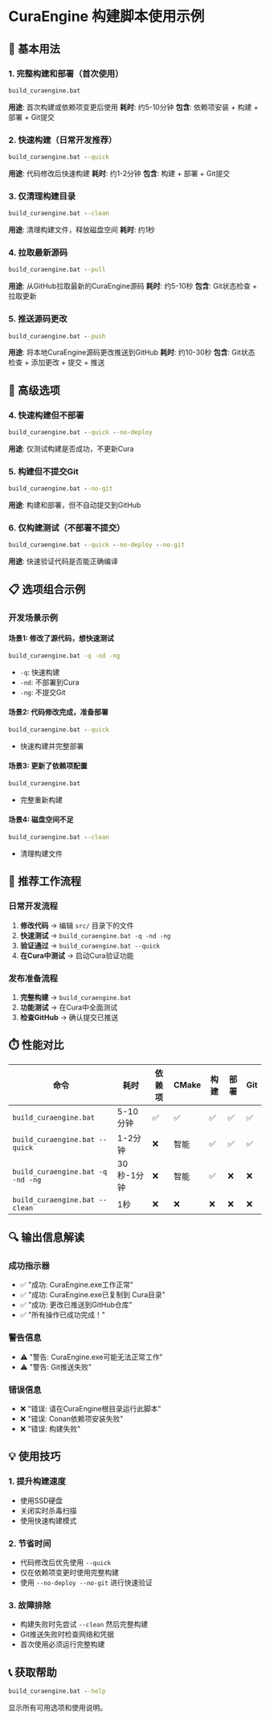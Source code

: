 # CuraEngine 构建脚本使用示例

## 🚀 基本用法

### 1. 完整构建和部署（首次使用）
```cmd
build_curaengine.bat
```
**用途**: 首次构建或依赖项变更后使用
**耗时**: 约5-10分钟
**包含**: 依赖项安装 + 构建 + 部署 + Git提交

### 2. 快速构建（日常开发推荐）
```cmd
build_curaengine.bat --quick
```
**用途**: 代码修改后快速构建
**耗时**: 约1-2分钟
**包含**: 构建 + 部署 + Git提交

### 3. 仅清理构建目录
```cmd
build_curaengine.bat --clean
```
**用途**: 清理构建文件，释放磁盘空间
**耗时**: 约1秒

### 4. 拉取最新源码
```cmd
build_curaengine.bat --pull
```
**用途**: 从GitHub拉取最新的CuraEngine源码
**耗时**: 约5-10秒
**包含**: Git状态检查 + 拉取更新

### 5. 推送源码更改
```cmd
build_curaengine.bat --push
```
**用途**: 将本地CuraEngine源码更改推送到GitHub
**耗时**: 约10-30秒
**包含**: Git状态检查 + 添加更改 + 提交 + 推送

## 🔧 高级选项

### 4. 快速构建但不部署
```cmd
build_curaengine.bat --quick --no-deploy
```
**用途**: 仅测试构建是否成功，不更新Cura

### 5. 构建但不提交Git
```cmd
build_curaengine.bat --no-git
```
**用途**: 构建和部署，但不自动提交到GitHub

### 6. 仅构建测试（不部署不提交）
```cmd
build_curaengine.bat --quick --no-deploy --no-git
```
**用途**: 快速验证代码是否能正确编译

## 📋 选项组合示例

### 开发场景示例

#### 场景1: 修改了源代码，想快速测试
```cmd
build_curaengine.bat -q -nd -ng
```
- `-q`: 快速构建
- `-nd`: 不部署到Cura
- `-ng`: 不提交Git

#### 场景2: 代码修改完成，准备部署
```cmd
build_curaengine.bat --quick
```
- 快速构建并完整部署

#### 场景3: 更新了依赖项配置
```cmd
build_curaengine.bat
```
- 完整重新构建

#### 场景4: 磁盘空间不足
```cmd
build_curaengine.bat --clean
```
- 清理构建文件

## 🎯 推荐工作流程

### 日常开发流程
1. **修改代码** → 编辑 `src/` 目录下的文件
2. **快速测试** → `build_curaengine.bat -q -nd -ng`
3. **验证通过** → `build_curaengine.bat --quick`
4. **在Cura中测试** → 启动Cura验证功能

### 发布准备流程
1. **完整构建** → `build_curaengine.bat`
2. **功能测试** → 在Cura中全面测试
3. **检查GitHub** → 确认提交已推送

## ⏱️ 性能对比

| 命令 | 耗时 | 依赖项 | CMake | 构建 | 部署 | Git |
|------|------|--------|-------|------|------|-----|
| `build_curaengine.bat` | 5-10分钟 | ✅ | ✅ | ✅ | ✅ | ✅ |
| `build_curaengine.bat --quick` | 1-2分钟 | ❌ | 智能 | ✅ | ✅ | ✅ |
| `build_curaengine.bat -q -nd -ng` | 30秒-1分钟 | ❌ | 智能 | ✅ | ❌ | ❌ |
| `build_curaengine.bat --clean` | 1秒 | ❌ | ❌ | ❌ | ❌ | ❌ |

## 🔍 输出信息解读

### 成功指示器
- ✅ "成功: CuraEngine.exe工作正常"
- ✅ "成功: CuraEngine.exe已复制到 Cura目录"
- ✅ "成功: 更改已推送到GitHub仓库"
- ✅ "所有操作已成功完成！"

### 警告信息
- ⚠️ "警告: CuraEngine.exe可能无法正常工作"
- ⚠️ "警告: Git推送失败"

### 错误信息
- ❌ "错误: 请在CuraEngine根目录运行此脚本"
- ❌ "错误: Conan依赖项安装失败"
- ❌ "错误: 构建失败"

## 💡 使用技巧

### 1. 提升构建速度
- 使用SSD硬盘
- 关闭实时杀毒扫描
- 使用快速构建模式

### 2. 节省时间
- 代码修改后优先使用 `--quick`
- 仅在依赖项变更时使用完整构建
- 使用 `--no-deploy --no-git` 进行快速验证

### 3. 故障排除
- 构建失败时先尝试 `--clean` 然后完整构建
- Git推送失败时检查网络和凭据
- 首次使用必须运行完整构建

## 📞 获取帮助

```cmd
build_curaengine.bat --help
```

显示所有可用选项和使用说明。
